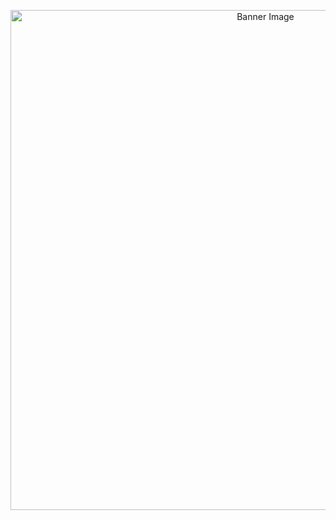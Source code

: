 <p align="center">
  <img src="https://github.com/Soumayadeep-Pal/back-data-redme/blob/main/branch.gif" alt="Banner Image" width="800"/>
</p>
